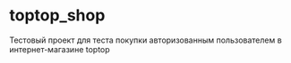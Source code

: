 ﻿# toptop_shop
Тестовый проект для теста покупки авторизованным пользователем в интернет-магазине toptop
